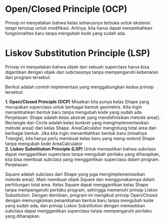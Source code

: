 <h1>Open/Closed Principle (OCP)</h1>
Prinsip ini menyatakan bahwa kelas seharusnya terbuka untuk ekstensi tetapi tertutup untuk modifikasi. Artinya, kita harus dapat menambahkan fungsionalitas baru tanpa mengubah kode yang sudah ada.

<h1>Liskov Substitution Principle (LSP)</h1>
Prinsip ini menyatakan bahwa objek dari sebuah superclass harus bisa digantikan dengan objek dari subclassnya tanpa mempengaruhi kebenaran dari program tersebut.

Berikut adalah contoh implementasi yang menggabungkan kedua prinsip tersebut:

<b>1. Open/Closed Principle (OCP)</b>
Misalkan kita punya kelas Shape yang merupakan superclass untuk berbagai bentuk geometris. Kita ingin menambahkan bentuk baru tanpa mengubah kode yang sudah ada
Penjelasan:
Shape adalah kelas abstrak yang mendefinisikan metode area().
Rectangle dan Circle adalah kelas konkret yang mengimplementasikan metode area() dari kelas Shape.
AreaCalculator menghitung total area dari berbagai bentuk. Jika kita ingin menambahkan bentuk baru (misalnya Triangle), kita hanya perlu membuat kelas baru yang meng-extend Shape tanpa mengubah kode AreaCalculator </br>
<b>2. Liskov Substitution Principle (LSP)</b>
Untuk memastikan bahwa subclass dapat menggantikan superclass tanpa mengubah perilaku yang diharapkan, kita bisa membuat subclass yang menggantikan superclass dalam program.
Penjelasan:

Square adalah subclass dari Shape yang juga mengimplementasikan metode area().
Main membuat objek Square dan menggunakannya dalam perhitungan total area. Kelas Square dapat menggantikan kelas Shape tanpa mempengaruhi perilaku program, sehingga memenuhi prinsip Liskov Substitution.
Dengan demikian, program ini mengikuti prinsip Open/Closed dengan memungkinkan penambahan bentuk baru tanpa mengubah kode yang sudah ada, dan prinsip Liskov Substitution dengan memastikan subclass dapat menggantikan superclass tanpa mempengaruhi perilaku yang diharapkan.
